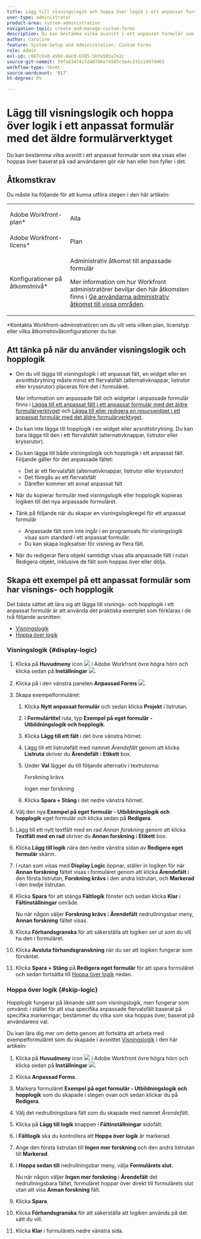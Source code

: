 ```yaml
---
title: Lägg till visningslogik och hoppa över logik i ett anpassat formulär med det äldre formulärverktyget
user-type: administrator
product-area: system-administration
navigation-topic: create-and-manage-custom-forms
description: Du kan bestämma vilka avsnitt i ett anpassat formulär som ska visas eller hoppas över baserat på vad användaren gör när han eller hon fyller i det.
author: Caroline
feature: System Setup and Administration, Custom Forms
role: Admin
exl-id: c687c4a8-a99d-4ac0-b785-5bfe503a7e2c
source-git-commit: 50fa63474cfd40706e74507c3e4c231c1d97d463
workflow-type: tm+mt
source-wordcount: '917'
ht-degree: 0%

---
```


# Lägg till visningslogik och hoppa över logik i ett anpassat formulär med det äldre formulärverktyget

Du kan bestämma vilka avsnitt i ett anpassat formulär som ska visas eller hoppas över baserat på vad användaren gör när han eller hon fyller i det.

## Åtkomstkrav

Du måste ha följande för att kunna utföra stegen i den här artikeln:

<table style="table-layout:auto"> 
 <col> 
 <col> 
 <tbody> 
  <tr data-mc-conditions=""> 
   <td role="rowheader"> <p>Adobe Workfront-plan*</p> </td> 
   <td>Alla</td> 
  </tr> 
  <tr> 
   <td role="rowheader">Adobe Workfront-licens*</td> 
   <td>Plan</td> 
  </tr> 
  <tr data-mc-conditions=""> 
   <td role="rowheader">Konfigurationer på åtkomstnivå*</td> 
   <td> <p>Administrativ åtkomst till anpassade formulär</p> <p>Mer information om hur Workfront administratörer beviljar den här åtkomsten finns i <a href="../../../administration-and-setup/add-users/configure-and-grant-access/grant-users-admin-access-certain-areas.md" class="MCXref xref">Ge användarna administrativ åtkomst till vissa områden</a>.</p> </td> 
  </tr>  
 </tbody> 
</table>

&#42;Kontakta Workfront-administratören om du vill veta vilken plan, licenstyp eller vilka åtkomstnivåkonfigurationer du har.

## Att tänka på när du använder visningslogik och hopplogik

* Om du vill lägga till visningslogik i ett anpassat fält, en widget eller en avsnittsbrytning måste minst ett flervalsfält (alternativknappar, listrutor eller kryssrutor) placeras före det i formuläret.

  Mer information om anpassade fält och widgetar i anpassade formulär finns i [Lägga till ett anpassat fält i ett anpassat formulär med det äldre formulärverktyget](../../../administration-and-setup/customize-workfront/create-manage-custom-forms/add-a-custom-field-to-a-custom-form.md) och [Lägga till eller redigera en resurswidget i ett anpassat formulär med det äldre formulärverktyget](../../../administration-and-setup/customize-workfront/create-manage-custom-forms/add-widget-or-edit-its-properties-in-a-custom-form.md).

* Du kan inte lägga till hopplogik i en widget eller avsnittsbrytning. Du kan bara lägga till den i ett flervalsfält (alternativknappar, listrutor eller kryssrutor).

* Du kan lägga till både visningslogik och hopplogik i ett anpassat fält. Följande gäller för det anpassade fältet:

   * Det är ett flervalsfält (alternativknappar, listrutor eller kryssrutor)
   * Det föregås av ett flervalsfält
   * Därefter kommer ett annat anpassat fält

* När du kopierar formulär med visningslogik eller hopplogik kopieras logiken till det nya anpassade formuläret.
* Tänk på följande när du skapar en visningslogikregel för ett anpassat formulär

   * Anpassade fält som inte ingår i en programsats för visningslogik visas som standard i ett anpassat formulär.
   * Du kan skapa logiksatser för visning av flera fält.

* När du redigerar flera objekt samtidigt visas alla anpassade fält i rutan Redigera objekt, inklusive de fält som hoppas över eller döljs.

## Skapa ett exempel på ett anpassat formulär som har visnings- och hopplogik

Det bästa sättet att lära sig att lägga till visnings- och hopplogik i ett anpassat formulär är att använda det praktiska exemplet som förklaras i de två följande avsnitten:

* [Visningslogik](#display-logic)
* [Hoppa över logik](#skip-logic)

### Visningslogik {#display-logic}

1. Klicka på **Huvudmeny** icon ![](assets/main-menu-icon.png) i Adobe Workfront övre högra hörn och klicka sedan på **Inställningar** ![](assets/gear-icon-settings.png).

1. Klicka på i den vänstra panelen **Anpassad Forms** ![](assets/custom-forms-icon.png).

1. Skapa exempelformuläret:

   1. Klicka **Nytt anpassat formulär** och sedan klicka **Projekt** i listrutan.

   1. I **Formulärtitel** ruta, typ **Exempel på eget formulär - Utbildningslogik och hopplogik**.

   1. Klicka **Lägg till ett fält** i det övre vänstra hörnet.
   1. Lägg till ett listrutefält med namnet *Ärendefält* genom att klicka **Listruta** skriver du **Ärendefält** i **Etikett** box.

   1. Under **Val** lägger du till följande alternativ i textrutorna:

      Forskning krävs

      Ingen mer forskning

   1. Klicka **Spara + Stäng** i det nedre vänstra hörnet.

1. Välj den nya **Exempel på eget formulär - Utbildningslogik och hopplogik** eget formulär och klicka sedan på **Redigera**.

1. Lägg till ett nytt textfält med en rad *Annan forskning* genom att klicka **Textfält med en rad** skriver du **Annan forskning** i **Etikett** box.

1. Klicka **Lägg till logik** nära den nedre vänstra sidan av **Redigera eget formulär** skärm.

1. I rutan som visas med **Display Logic** öppnar, ställer in logiken för när **Annan forskning** fältet visas i formuläret genom att klicka **Ärendefält** i den första listrutan, **Forskning krävs** i den andra listrutan, och **Markerad** i den tredje listrutan.
1. Klicka **Spara** för att stänga **Fältlogik** fönster och sedan klicka **Klar** i **Fältinställningar** område.

   Nu när någon väljer **Forskning krävs** i **Ärendefält** nedrullningsbar meny, **Annan forskning** fältet visas.

1. Klicka **Förhandsgranska** för att säkerställa att logiken ser ut som du vill ha den i formuläret.
1. Klicka **Avsluta förhandsgranskning** när du ser att logiken fungerar som förväntat.
1. Klicka **Spara + Stäng** på **Redigera eget formulär** för att spara formuläret och sedan fortsätta till [Hoppa över logik](#skip-logic) nedan.

### Hoppa över logik {#skip-logic}

Hopplogik fungerar på liknande sätt som visningslogik, men fungerar som omvänd: i stället för att visa specifika anpassade flervalsfält baserat på specifika markeringar, bestämmer du vilka som ska hoppas över, baserat på användarens val.

Du kan lära dig mer om detta genom att fortsätta att arbeta med exempelformuläret som du skapade i avsnittet [Visningslogik](#display-logic) i den här artikeln:

1. Klicka på **Huvudmeny** icon ![](assets/main-menu-icon.png) i Adobe Workfront övre högra hörn och klicka sedan på **Inställningar** ![](assets/gear-icon-settings.png).

1. Klicka **Anpassad Forms**.
1. Markera formuläret **Exempel på eget formulär - Utbildningslogik och hopplogik** som du skapade i stegen ovan och sedan klickar du på **Redigera**.

1. Välj det nedrullningsbara fält som du skapade med namnet *Ärendefält*.
1. Klicka på **Lägg till logik** knappen i **Fältinställningar** sidofält.

1. I **Fältlogik** ska du kontrollera att **Hoppa över logik** är markerad.

1. Ange den första listrutan till **Ingen mer forskning** och den andra listrutan till **Markerad**.

1. I **Hoppa sedan till** nedrullningsbar meny, välja **Formulärets slut.**

   Nu när någon väljer **Ingen mer forskning** i **Ärendefält** det nedrullningsbara fältet, formuläret hoppar över direkt till formulärets slut utan att visa **Annan forskning** fält.

1. Klicka **Spara**.
1. Klicka **Förhandsgranska**  för att säkerställa att logiken används på det sätt du vill.
1. Klicka **Klar** i formulärets nedre vänstra sida.
